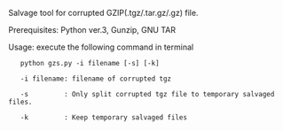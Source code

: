 Salvage tool for corrupted GZIP(.tgz/.tar.gz/.gz) file. 

Prerequisites: Python ver.3, Gunzip, GNU TAR

Usage: execute the following command in terminal

       python gzs.py -i filename [-s] [-k]

       -i filename: filename of corrupted tgz
       
       -s         : Only split corrupted tgz file to temporary salvaged files. 
       
       -k         : Keep temporary salvaged files
